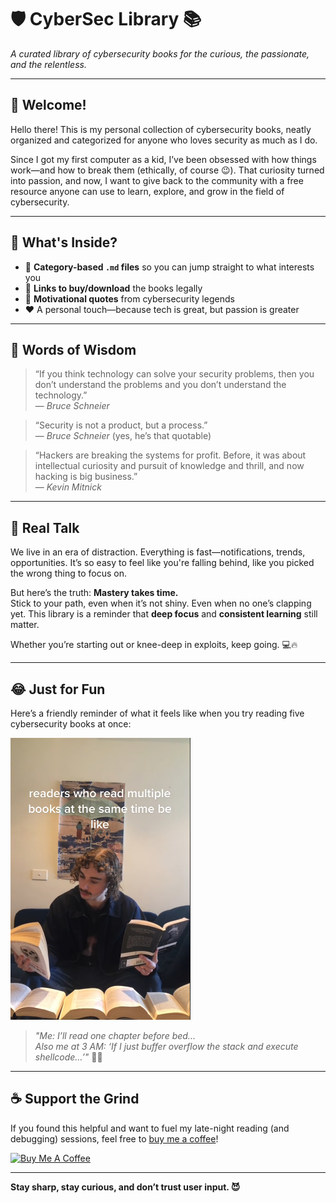 # 🛡️ CyberSec Library 📚  
*A curated library of cybersecurity books for the curious, the passionate, and the relentless.*

---

## 👋 Welcome!

Hello there! This is my personal collection of cybersecurity books, neatly organized and categorized for anyone who loves security as much as I do.

Since I got my first computer as a kid, I’ve been obsessed with how things work—and how to break them (ethically, of course 😉). That curiosity turned into passion, and now, I want to give back to the community with a free resource anyone can use to learn, explore, and grow in the field of cybersecurity.

---

## 🔎 What's Inside?

- 📂 **Category-based `.md` files** so you can jump straight to what interests you
- 🔗 **Links to buy/download** the books legally
- 🧠 **Motivational quotes** from cybersecurity legends
- ❤️ A personal touch—because tech is great, but passion is greater

---

## 🧠 Words of Wisdom

> “If you think technology can solve your security problems, then you don’t understand the problems and you don’t understand the technology.”  
> — *Bruce Schneier*

> “Security is not a product, but a process.”  
> — *Bruce Schneier* (yes, he’s that quotable)

> “Hackers are breaking the systems for profit. Before, it was about intellectual curiosity and pursuit of knowledge and thrill, and now hacking is big business.”  
> — *Kevin Mitnick*

---

## 💭 Real Talk

We live in an era of distraction. Everything is fast—notifications, trends, opportunities. It’s so easy to feel like you're falling behind, like you picked the wrong thing to focus on.

But here’s the truth: **Mastery takes time.**  
Stick to your path, even when it’s not shiny. Even when no one’s clapping yet. This library is a reminder that **deep focus** and **consistent learning** still matter.

Whether you’re starting out or knee-deep in exploits, keep going. 💻🔥

---

## 😂 Just for Fun

Here’s a friendly reminder of what it feels like when you try reading five cybersecurity books at once:

![cyber-overload-meme](resources/00-index/5-books-at-once.png)

> *"Me: I’ll read one chapter before bed...*  
> *Also me at 3 AM: ‘If I just buffer overflow the stack and execute shellcode…’"* 😵‍💻

---

## ☕ Support the Grind

If you found this helpful and want to fuel my late-night reading (and debugging) sessions, feel free to [buy me a coffee](https://www.buymeacoffee.com/yourusername)!

[![Buy Me A Coffee](https://img.shields.io/badge/Buy%20Me%20a%20Coffee-%E2%98%95-blue?style=for-the-badge&logo=buy-me-a-coffee)](https://www.buymeacoffee.com/yourusername)

---

**Stay sharp, stay curious, and don’t trust user input. 😈**
